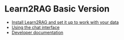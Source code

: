 # Learn2RAG Basic Version

- [Install Learn2RAG and set it up to work with your data](administrator)
- [Using the chat interface](user)
- [Developer documentation](developer)
